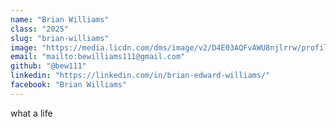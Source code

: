 ```yaml
---
name: "Brian Williams"
class: "2025"
slug: "brian-williams"
image: "https://media.licdn.com/dms/image/v2/D4E03AQFvAWU8njlrrw/profile-displayphoto-shrink_400_400/profile-displayphoto-shrink_400_400/0/1679778297782?e=1730937600&v=beta&t=zBnYlGcP_W-1pssdrR7DjiNySBMXSkM88k7AsD9h-QY"
email: "mailto:bewilliams111@gmail.com"
github: "@bew111"
linkedin: "https://linkedin.com/in/brian-edward-williams/"
facebook: "Brian Williams"
---
```

what a life